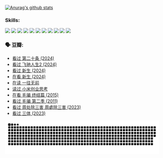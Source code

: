 
[![Anurag's github stats](https://github-readme-stats.vercel.app/api?username=w940853815)](https://github.com/anuraghazra/github-readme-stats)

### Skills:

<code><img height="32" src="https://cdn.jsdelivr.net/npm/simple-icons@v5/icons/python.svg"></code>
<code><img height="32" src="https://cdn.jsdelivr.net/npm/simple-icons@v5/icons/javascript.svg"></code>
<code><img height="32" src="https://cdn.jsdelivr.net/npm/simple-icons@v5/icons/django.svg"></code>
<code><img height="32" src="https://cdn.jsdelivr.net/npm/simple-icons@v5/icons/flask.svg"></code>
<code><img height="32" src="https://cdn.jsdelivr.net/npm/simple-icons@v5/icons/vuetify.svg"></code>
<code><img height="32" src="https://cdn.jsdelivr.net/npm/simple-icons@v5/icons/git.svg"></code>
<code><img height="32" src="https://cdn.jsdelivr.net/npm/simple-icons@v5/icons/docker.svg"></code>
<code><img height="32" src="https://cdn.jsdelivr.net/npm/simple-icons@v5/icons/postgresql.svg"></code>
<code><img height="32" src="https://cdn.jsdelivr.net/npm/simple-icons@v5/icons/elasticsearch.svg"></code>
<code><img height="32" src="https://cdn.jsdelivr.net/npm/simple-icons@v5/icons/macos.svg"></code>
<code><img height="32" src="https://cdn.jsdelivr.net/npm/simple-icons@v5/icons/linux.svg"></code>

### 🗣 豆瓣:

<!-- DOUBAN-ACTIVITIES:START -->
- [看过 第二十条‎ (2024)](https://www.douban.com/people/136069238/status/4618624208/?_i=16761528)
- [看过 飞驰人生2‎ (2024)](https://www.douban.com/people/136069238/status/4616048805/?_i=16761528)
- [看过 新生‎ (2024)](https://www.douban.com/people/136069238/status/4612373431/?_i=16761528)
- [在看 新生‎ (2024)](https://www.douban.com/people/136069238/status/4607441062/?_i=16761528)
- [在读 一往无前](https://www.douban.com/people/136069238/status/4590507310/?_i=16761528)
- [读过 小米创业思考](https://www.douban.com/people/136069238/status/4590506983/?_i=16761528)
- [在看 毛骗 终结篇‎ (2015)](https://www.douban.com/people/136069238/status/4581971924/?_i=16761528)
- [看过 毛骗 第二季‎ (2011)](https://www.douban.com/people/136069238/status/4581971810/?_i=16761528)
- [看过 周处除三害 周處除三害‎ (2023)](https://www.douban.com/people/136069238/status/4575646701/?_i=16761528)
- [看过 三体‎ (2023)](https://www.douban.com/people/136069238/status/4574263039/?_i=16761528)
<!-- DOUBAN-ACTIVITIES:END -->


![Snake animation](https://raw.githubusercontent.com/w940853815/w940853815/output/github-contribution-grid-snake.svg)

<!--
**w940853815/w940853815** is a ✨ _special_ ✨ repository because its `README.md` (this file) appears on your GitHub profile.

Here are some ideas to get you started:

- 🔭 I’m currently working on ...
- 🌱 I’m currently learning ...
- 👯 I’m looking to collaborate on ...
- 🤔 I’m looking for help with ...
- 💬 Ask me about ...
- 📫 How to reach me: ...
- 😄 Pronouns: ...
- ⚡ Fun fact: ...
-->
